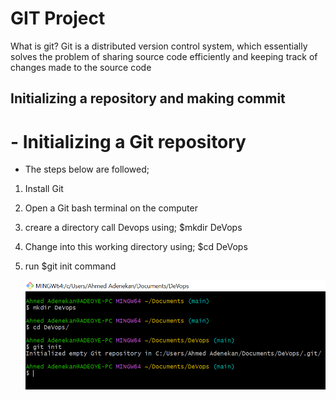 # GIT Project

What is git? Git is a distributed version control system, which essentially solves the problem of sharing source code efficiently and keeping track of changes made to the source code

## Initializing a repository and making commit

# - Initializing a Git repository

  - The steps below are followed;

  1.  Install Git
  2.  Open a Git bash terminal on the computer 
  3.  creare a directory call Devops using;   $mkdir DeVops
  4.  Change into this working directory using; $cd DeVops
  5.  run  $git init command

      ![Alt text](images/gitInit.PNG)
